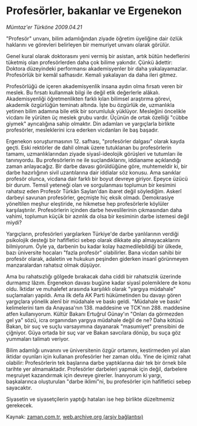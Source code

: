 # Profesörler, bakanlar ve Ergenekon

*Mümtaz'er Türköne 2009.04.21*

<tr><td class="metin" colspan="2" style="padding-top: 20px; padding-left: 5px; padding-right: 10px;">"Profesör" unvanı, bilim adamlığından ziyade öğretim üyeliğine dair özlük haklarını ve görevleri belirleyen bir memuriyet unvanı olarak görülür.</td></tr><tr><td class="metin" colspan="2" style="padding-top: 20px; padding-left: 5px; padding-right: 10px;"><p>Genel kural olarak doktorasını yeni vermiş bir asistan, artık bütün hedeflerini tüketmiş olan profesörlerden daha çok bilime yakındır. Çünkü âdettir: Doktora düzeyindeki performansı akademisyenler bir daha yakalayamazlar. Profesörlük bir kemâl safhasıdır. Kemali yakalayan da daha ileri gitmez.
<p>Profesörlüğü de içeren akademisyenlik insana aydın olma fırsatı veren bir meslek. Bu fırsatı kullanmak bilgi ile değil etik değerlerle alâkalı. Akademisyenliği öğretmenlikten farklı kılan bilimsel araştırma görevi, akademik özgürlüğün teminatı altında. İşte bu özgürlük de, uzmanlıkla yetinen bilim adamına bile etik bir sorumluluk yüklüyor. Mesleğini öncelikle vicdanı ile yürüten üç meslek grubu vardır. Üçünün de ortak özelliği "cübbe giymek" ayrıcalığına sahip olmaktır. Din adamları ve yargıçlarla birlikte profesörler, mesleklerini icra ederken vicdanları ile baş başadır.
<p>Ergenekon soruşturmasının 12. safhası, "profesörler dalgası" olarak kayda geçti. Eski rektörler de dahil olmak üzere tutuklanan bu profesörlerin tamamı, uzmanlıklarından ziyade siyasî-ideolojik görüşleri ve tutumları ile tanınıyordu. Bu profesörlerin ne ile suçlandıklarını, iddianame açıklandığı zaman anlayacağız. Bir darbe davası görüldüğüne göre, muhtemeldir ki, bir darbe hazırlığının sivil uzantılarına dair iddialar söz konusu. Ama sanıklar profesör olunca, vicdana dair farklı bir boyut devreye giriyor. Epeyce üzücü bir durum. Temsil yeteneği olan ve sorgulanması toplumun bir kesimini rahatsız eden Profesör Türkân Saylan'dan ibaret değil söylediğim. Askerî darbeyi savunan profesörler, geçmişte hiç eksik olmadı. Demokrasiye yöneltilen meşhur eleştiride, ne hikmetse hep profesörlerle köylüler karşılaştırılır. Profesörlerin içinden darbe heveslilerinin çıkmasından daha vahimi, toplumun küçük bir azınlık da olsa bir kesiminin darbe istemesi değil miydi?
<p>Yargıçların, profesörleri yargılarken Türkiye'de darbe yanlılarının verdiği psikolojik desteği bir hafifletici sebep olarak dikkate alıp almayacaklarını bilmiyorum. Öyle ya, darbenin bu kadar kolay hazmedilebildiği bir ülkede, bazı üniversite hocaları "fazla profesör" olabilirler. Bana vicdan sahibi bir profesör olarak, adaletin ve hukukun peşinden giderken insanî görünmeyen manzaralardan rahatsız olmak düşüyor.
<p>Ama bu rahatsızlığı gölgede bırakacak daha ciddi bir rahatsızlık üzerinde durmamız lâzım. Ergenekon davası bugüne kadar siyasî polemiklere de konu oldu. İktidar ve muhalefet arasında karşılıklı olarak "yargıya müdahale" suçlamaları yapıldı. Ama ilk defa AK Parti hükümetinden bu davayı gören yargıçlara yönelik alenî bir müdahale ve baskı geldi. "Müdahale ve baskı" kelimelerini tam da Anayasa'nın 138. maddesine ve TCK'nın 288. maddesine atfen kullanıyorum. Kültür Bakanı Ertuğrul Günay'ın "Onları da görmezden gel ya" sözü, icra organından yargıya müdahale değil de ne? Daha kötüsü Bakan, bir suç ve suçlu varsayımına dayanarak "masumiyet" prensibini de çiğniyor. Güya ortada bir suç var ve Bakan savcılara dönüp, bu suça göz yummaları talimatı veriyor.
<p>Bilim adamlığı unvanını ve üniversitenin özgür ortamını, kestirmeden yol alan iktidar oyunları için kullanan profesörler her zaman oldu. Yine de içimiz rahat olabilir: Profesörlerin tek başlarına darbe yaptıklarına dair tek bir örnek bile tarihte yer almamaktadır. Profesörler darbeleri yapmak için değil, darbelere meşruiyet kazandırmak için devreye girerler. İnanıyorum ki yargı, başkalarınca oluşturulan "darbe iklimi"ni, bu profesörler için hafifletici sebep sayacaktır.
<p>Siyasetin ve siyasetçilerin yaptığı hataları ise hep birlikte düzeltmemiz gerekecek.<br/></p></p></p></p></p></p></p></td></tr>

Kaynak: [zaman.com.tr](http://zaman.com.tr/yazar.do?yazino=839762), [web.archive.org (arşiv bağlantısı)](http://web.archive.org/web/20090424041400/http://www.zaman.com.tr:80/yazar.do?yazino=839762)
